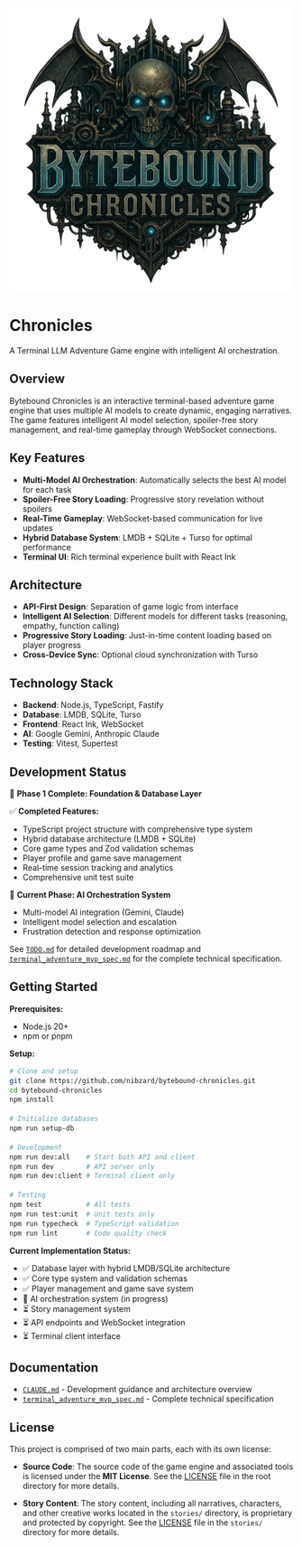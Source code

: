 ![Bytebound Chronicles](./assets/bytebound_chronicles_small.png)

# Chronicles

A Terminal LLM Adventure Game engine with intelligent AI orchestration.

## Overview

Bytebound Chronicles is an interactive terminal-based adventure game engine that uses multiple AI models to create dynamic, engaging narratives. The game features intelligent AI model selection, spoiler-free story management, and real-time gameplay through WebSocket connections.

## Key Features

- **Multi-Model AI Orchestration**: Automatically selects the best AI model for each task
- **Spoiler-Free Story Loading**: Progressive story revelation without spoilers
- **Real-Time Gameplay**: WebSocket-based communication for live updates
- **Hybrid Database System**: LMDB + SQLite + Turso for optimal performance
- **Terminal UI**: Rich terminal experience built with React Ink

## Architecture

- **API-First Design**: Separation of game logic from interface
- **Intelligent AI Selection**: Different models for different tasks (reasoning, empathy, function calling)
- **Progressive Story Loading**: Just-in-time content loading based on player progress
- **Cross-Device Sync**: Optional cloud synchronization with Turso

## Technology Stack

- **Backend**: Node.js, TypeScript, Fastify
- **Database**: LMDB, SQLite, Turso
- **Frontend**: React Ink, WebSocket
- **AI**: Google Gemini, Anthropic Claude
- **Testing**: Vitest, Supertest

## Development Status

🚧 **Phase 1 Complete: Foundation & Database Layer** 

✅ **Completed Features:**
- TypeScript project structure with comprehensive type system
- Hybrid database architecture (LMDB + SQLite) 
- Core game types and Zod validation schemas
- Player profile and game save management
- Real-time session tracking and analytics
- Comprehensive unit test suite

🔄 **Current Phase: AI Orchestration System**
- Multi-model AI integration (Gemini, Claude)
- Intelligent model selection and escalation
- Frustration detection and response optimization

See [`TODO.md`](./TODO.md) for detailed development roadmap and [`terminal_adventure_mvp_spec.md`](./terminal_adventure_mvp_spec.md) for the complete technical specification.

## Getting Started

**Prerequisites:**
- Node.js 20+
- npm or pnpm

**Setup:**

```bash
# Clone and setup
git clone https://github.com/nibzard/bytebound-chronicles.git
cd bytebound-chronicles
npm install

# Initialize databases
npm run setup-db

# Development
npm run dev:all    # Start both API and client
npm run dev        # API server only
npm run dev:client # Terminal client only

# Testing
npm test           # All tests
npm run test:unit  # Unit tests only
npm run typecheck  # TypeScript validation
npm run lint       # Code quality check
```

**Current Implementation Status:**
- ✅ Database layer with hybrid LMDB/SQLite architecture
- ✅ Core type system and validation schemas  
- ✅ Player management and game save system
- 🚧 AI orchestration system (in progress)
- ⏳ Story management system
- ⏳ API endpoints and WebSocket integration
- ⏳ Terminal client interface

## Documentation

- [`CLAUDE.md`](./CLAUDE.md) - Development guidance and architecture overview
- [`terminal_adventure_mvp_spec.md`](./terminal_adventure_mvp_spec.md) - Complete technical specification

## License

This project is comprised of two main parts, each with its own license:

- **Source Code**: The source code of the game engine and associated tools is licensed under the **MIT License**. See the [LICENSE](./LICENSE) file in the root directory for more details.

- **Story Content**: The story content, including all narratives, characters, and other creative works located in the `stories/` directory, is proprietary and protected by copyright. See the [LICENSE](./stories/LICENSE) file in the `stories/` directory for more details.
